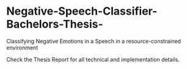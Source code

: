 # Negative-Speech-Classifier-Bachelors-Thesis-
Classifying Negative Emotions in a Speech in a resource-constrained environment

Check the Thesis Report for all technical and implementation details.

